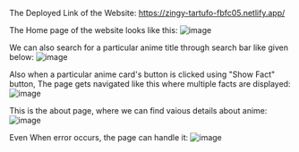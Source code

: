 The Deployed Link of the Website: https://zingy-tartufo-fbfc05.netlify.app/

The Home page of the website looks like this:
![image](https://user-images.githubusercontent.com/83086649/192138444-df810d10-1901-43f7-a36f-00a9ed90680f.png)

We can also search for a particular anime title through search bar like given below: 
![image](https://user-images.githubusercontent.com/83086649/192138462-d06e360d-20b4-4162-bd1d-bad0afc7303c.png)

Also when a particular anime card's button is clicked using "Show Fact" button, The page gets navigated like this where multiple facts are displayed:
![image](https://user-images.githubusercontent.com/83086649/192138819-b1f52a15-0a2c-45e5-852b-309505001a53.png)

This is the about page, where we can find vaious details about anime:
![image](https://user-images.githubusercontent.com/83086649/192138634-64ef68a2-7e15-4d33-9f1d-e3c49e3348f7.png)

Even When error occurs, the page can handle it:
![image](https://user-images.githubusercontent.com/83086649/192138929-36deb62d-7ce0-400c-af15-afa3cb8f552d.png)


